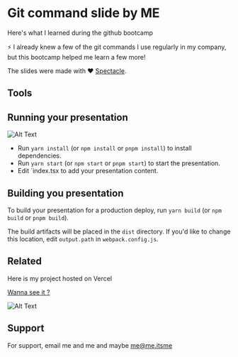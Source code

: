 # Git command slide by ME

Here's what I learned during the github bootcamp

⚡️ I already knew a few of the git commands I use regularly in my company, but this bootcamp helped me learn a few more!

The slides were made with ❤️ [Spectacle](https://github.com/FormidableLabs/spectacle/).

## Tools

## Running your presentation
![Alt Text](https://i.gifer.com/origin/78/783765d78941ef6eb96f7499509cd67e_w200.webp)
- Run `yarn install` (or `npm install` or `pnpm install`) to install dependencies.
- Run `yarn start` (or `npm start` or `pnpm start`) to start the presentation.
- Edit `index.tsx to add your presentation content.

## Building you presentation

To build your presentation for a production deploy, run `yarn build` (or `npm build` or `pnpm build`).

The build artifacts will be placed in the `dist` directory. If you'd like to change this location, edit `output.path` in `webpack.config.js`.

## Related

Here is my project hosted on Vercel

[Wanna see it ?](https://github.com/matiassingers/awesome-readme)

![Alt Text](https://i.gifer.com/origin/c2/c235dcca4deaf78ddf61480be9e4a889_w200.webp)

## Support

For support, email me and me and maybe me@me.itsme